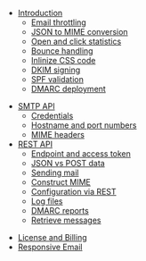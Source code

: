 * [Introduction](introduction)
    * [Email throttling](email-throttling)
    * [JSON to MIME conversion](json-to-mime)
    * [Open and click statistics](statistics)
    * [Bounce handling](bounce-handling)
    * [Inlinize CSS code](inline-css)
    * [DKIM signing](dkim-signing)
    * [SPF validation](spf-validation)
    * [DMARC deployment](dmarc-deployment)
<!---    * [Email archiving](archiving)
    * [Web version hosting](webversion)
    * [Follow up actions and scripting](scripting)
    * [Unsubscribe handling](unsubscribe-handling) --->
* [SMTP API](smtp-api)
    * [Credentials](smtp-credentials)
    * [Hostname and port numbers](smtp-ports)
    * [MIME headers](mime-headers)
* [REST API](rest-api)
    * [Endpoint and access token](rest-endpoint)
    * [JSON vs POST data](json-vs-post)
    * [Sending mail](rest-send)
    * [Construct MIME](rest-mime)
    * [Configuration via REST](rest-configuration)
    * [Log files](rest-logfiles)
    * [DMARC reports](rest-dmarc)
    * [Retrieve messages](rest-messages)
<!---    
* [Warming up IP addresses](copernica-docs:SMTPeter/warming-up-ip-address "Warming up IP addresses") --->
* [License and Billing](copernica-docs:SMTPeter/license-and-billing "License & Billing")
* [Responsive Email](copernica-docs:SMTPeter/responsive-email "Using SMTPeter with ResponsiveEmail")

